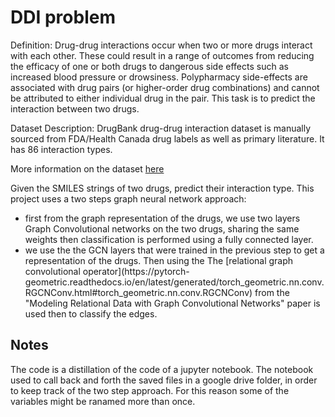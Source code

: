 # DDI problem
Definition: Drug-drug interactions occur when two or more drugs interact with each other. These could result in a range of outcomes from reducing the efficacy of one or both drugs to dangerous side effects such as increased blood pressure or drowsiness. Polypharmacy side-effects are associated with drug pairs (or higher-order drug combinations) and cannot be attributed to either individual drug in the pair. This task is to predict the interaction between two drugs.

Dataset Description: DrugBank drug-drug interaction dataset is manually sourced from FDA/Health Canada drug labels as well as primary literature. It has 86 interaction types.

More information on the dataset [here](https://tdcommons.ai/multi_pred_tasks/ddi)

Given the SMILES strings of two drugs, predict their interaction type. This project uses a two steps graph neural network approach:
<ul>
 <li>first from the graph representation of the drugs, we use two layers Graph Convolutional networks on the two drugs, sharing the same weights
 then classification is performed using a fully connected layer.</li>
 <li>we use the the GCN layers that were trained in the previous step to get a representation of the drugs. Then using
 the The [relational graph convolutional operator](https://pytorch-geometric.readthedocs.io/en/latest/generated/torch_geometric.nn.conv.RGCNConv.html#torch_geometric.nn.conv.RGCNConv)
 from the "Modeling Relational Data with Graph Convolutional Networks" paper is used then to classify the edges.</li>
 </ul>

## Notes
The code is a distillation of the code of a jupyter notebook. The notebook used to call back and forth the saved files in a google drive folder, in order to keep track of the two step approach.
For this reason some of the variables might be ranamed more than once.
